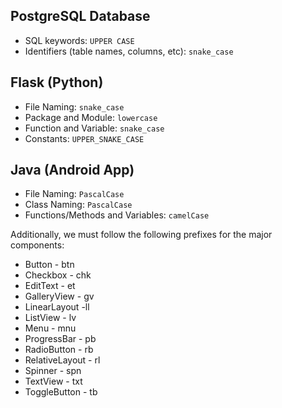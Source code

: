 ## PostgreSQL Database
- SQL keywords: `UPPER CASE`
- Identifiers (table names, columns, etc): `snake_case`

## Flask (Python)
- File Naming: `snake_case`
- Package and Module: `lowercase`
- Function and Variable: `snake_case`
- Constants: `UPPER_SNAKE_CASE`

## Java (Android App)
- File Naming: `PascalCase`
- Class Naming: `PascalCase`
- Functions/Methods and Variables: `camelCase`

Additionally, we must follow the following prefixes for the major components:
- Button - btn
- Checkbox - chk
- EditText - et
- GalleryView - gv
- LinearLayout -ll
- ListView - lv
- Menu - mnu
- ProgressBar - pb
- RadioButton - rb
- RelativeLayout - rl
- Spinner - spn
- TextView - txt
- ToggleButton - tb